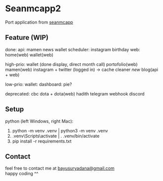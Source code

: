 # Seanmcapp2
Port application from [seanmcapp](https://github.com/bayusuryadana/seanmcapp)

## Feature (WIP)
done:
	api:
		mamen
		news
		wallet
	scheduler:
		instagram
		birthday
	web:
		home(web)
		wallet(web)

high-prio:
	wallet (done display, direct month call)
	portofolio(web)
	mamen(web)
	instagram + twitter (logged in) -> cache cleaner
	*new* blog(api + web)

low-prio:
	wallet: dashboard: pie?

deprecated:
	cbc
	dota + dota(web)
	hadith
	telegram webhook
	discord

## Setup
python (left Windows, right Mac):
1. python -m venv .venv | python3 -m venv .venv
2. .venv\Scripts\activate | . .venv/bin/activate
3. pip install -r requirements.txt

## Contact
feel free to contact me at bayusuryadana@gmail.com  
happy coding ^^